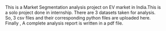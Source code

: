 This is a Market Segmentation analysis project on EV market in India.This is a solo project done in internship. There are 3 datasets taken for analysis. So, 3 csv files and their corresponding python files are uploaded here.
Finally , A complete analysis report is written in a pdf file. 
